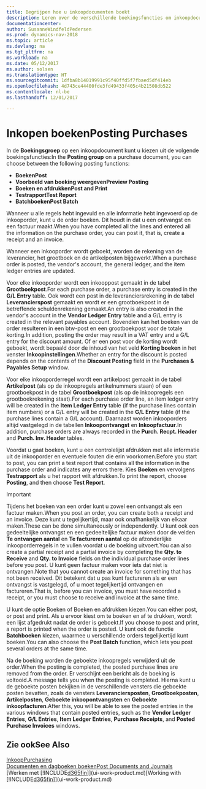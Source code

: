 ```yaml
---
title: Begrijpen hoe u inkoopdocumenten boekt
description: Leren over de verschillende boekingsfuncties om inkoopdocumenten te boeken.
documentationcenter: 
author: SusanneWindfeldPedersen
ms.prod: dynamics-nav-2018
ms.topic: article
ms.devlang: na
ms.tgt_pltfrm: na
ms.workload: na
ms.date: 05/12/2017
ms.author: solsen
ms.translationtype: HT
ms.sourcegitcommit: 1dfba8b14019991c95f40ffd5f7fbaed5df414eb
ms.openlocfilehash: 4d743ce44400fde3fd49433f405c4b21508db522
ms.contentlocale: nl-be
ms.lasthandoff: 12/01/2017

---
```

# <a name="posting-purchases"></a><span data-ttu-id="4a62f-103">Inkopen boeken</span><span class="sxs-lookup"><span data-stu-id="4a62f-103">Posting Purchases</span></span>
<span data-ttu-id="4a62f-104">In de **Boekingsgroep** op een inkoopdocument kunt u kiezen uit de volgende boekingsfuncties:</span><span class="sxs-lookup"><span data-stu-id="4a62f-104">In the **Posting group** on a purchase document, you can choose between the following posting functions:</span></span>

* <span data-ttu-id="4a62f-105">**Boeken**</span><span class="sxs-lookup"><span data-stu-id="4a62f-105">**Post**</span></span>
* <span data-ttu-id="4a62f-106">**Voorbeeld van boeking weergeven**</span><span class="sxs-lookup"><span data-stu-id="4a62f-106">**Preview Posting**</span></span>
* <span data-ttu-id="4a62f-107">**Boeken en afdrukken**</span><span class="sxs-lookup"><span data-stu-id="4a62f-107">**Post and Print**</span></span>
* <span data-ttu-id="4a62f-108">**Testrapport**</span><span class="sxs-lookup"><span data-stu-id="4a62f-108">**Test Report**</span></span>
* <span data-ttu-id="4a62f-109">**Batchboeken**</span><span class="sxs-lookup"><span data-stu-id="4a62f-109">**Post Batch**</span></span>

<span data-ttu-id="4a62f-110">Wanneer u alle regels hebt ingevuld en alle informatie hebt ingevoerd op de inkooporder, kunt u de order boeken. Dit houdt in dat u een ontvangst en een factuur maakt.</span><span class="sxs-lookup"><span data-stu-id="4a62f-110">When you have completed all the lines and entered all the information on the purchase order, you can post it, that is, create a receipt and an invoice.</span></span>

<span data-ttu-id="4a62f-111">Wanneer een inkooporder wordt geboekt, worden de rekening van de leverancier, het grootboek en de artikelposten bijgewerkt.</span><span class="sxs-lookup"><span data-stu-id="4a62f-111">When a purchase order is posted, the vendor's account, the general ledger, and the item ledger entries are updated.</span></span>

<span data-ttu-id="4a62f-112">Voor elke inkooporder wordt een inkooppost gemaakt in de tabel **Grootboekpost**.</span><span class="sxs-lookup"><span data-stu-id="4a62f-112">For each purchase order, a purchase entry is created in the **G/L Entry** table.</span></span> <span data-ttu-id="4a62f-113">Ook wordt een post in de leveranciersrekening in de tabel **Leverancierspost** gemaakt en wordt er een grootboekpost in de betreffende schuldenrekening gemaakt.</span><span class="sxs-lookup"><span data-stu-id="4a62f-113">An entry is also created in the vendor's account in the **Vendor Ledger Entry** table and a G/L entry is created in the relevant payables account.</span></span> <span data-ttu-id="4a62f-114">Bovendien kan het boeken van de order resulteren in een btw-post en een grootboekpost voor de totale korting.</span><span class="sxs-lookup"><span data-stu-id="4a62f-114">In addition, posting the order may result in a VAT entry and a G/L entry for the discount amount.</span></span> <span data-ttu-id="4a62f-115">Of er een post voor de korting wordt geboekt, wordt bepaald door de inhoud van het veld **Korting boeken** in het venster **Inkoopinstellingen**.</span><span class="sxs-lookup"><span data-stu-id="4a62f-115">Whether an entry for the discount is posted depends on the contents of the **Discount Posting** field in the **Purchases & Payables Setup** window.</span></span>

<span data-ttu-id="4a62f-116">Voor elke inkooporderregel wordt een artikelpost gemaakt in de tabel **Artikelpost** (als op de inkoopregels artikelnummers staan) of een grootboekpost in de tabel **Grootboekpost** (als op de inkoopregels een grootboekrekening staat).</span><span class="sxs-lookup"><span data-stu-id="4a62f-116">For each purchase order line, an item ledger entry will be created in the **Item Ledger Entry** table (if the purchase lines contain item numbers) or a G/L entry will be created in the **G/L Entry** table (if the purchase lines contain a G/L account).</span></span> <span data-ttu-id="4a62f-117">Daarnaast worden inkooporders altijd vastgelegd in de tabellen **Inkoopontvangst** en **Inkoopfactuur**.</span><span class="sxs-lookup"><span data-stu-id="4a62f-117">In addition, purchase orders are always recorded in the **Purch. Recpt. Header** and **Purch. Inv. Header** tables.</span></span>

<span data-ttu-id="4a62f-118">Voordat u gaat boeken, kunt u een controlelijst afdrukken met alle informatie uit de inkooporder en eventuele fouten die erin voorkomen.</span><span class="sxs-lookup"><span data-stu-id="4a62f-118">Before you start to post, you can print a test report that contains all the information in the purchase order and indicates any errors there.</span></span> <span data-ttu-id="4a62f-119">Kies **Boeken** en vervolgens **Testrapport** als u het rapport wilt afdrukken.</span><span class="sxs-lookup"><span data-stu-id="4a62f-119">To print the report, choose **Posting**, and then choose **Test Report**.</span></span>

> [!IMPORTANT]  
>   <span data-ttu-id="4a62f-120">Tijdens het boeken van een order kunt u zowel een ontvangst als een factuur maken.</span><span class="sxs-lookup"><span data-stu-id="4a62f-120">When you post an order, you can create both a receipt and an invoice.</span></span> <span data-ttu-id="4a62f-121">Deze kunt u tegelijkertijd, maar ook onafhankelijk van elkaar maken.</span><span class="sxs-lookup"><span data-stu-id="4a62f-121">These can be done simultaneously or independently.</span></span> <span data-ttu-id="4a62f-122">U kunt ook een gedeeltelijke ontvangst en een gedeeltelijke factuur maken door de velden **Te ontvangen aantal** en **Te factureren aantal** op de afzonderlijke inkooporderregels in te vullen voordat u de boeking uitvoert.</span><span class="sxs-lookup"><span data-stu-id="4a62f-122">You can also create a partial receipt and a partial invoice by completing the **Qty. to Receive** and **Qty. to Invoice** fields on the individual purchase order lines before you post.</span></span> <span data-ttu-id="4a62f-123">U kunt geen factuur maken voor iets dat niet is ontvangen.</span><span class="sxs-lookup"><span data-stu-id="4a62f-123">Note that you cannot create an invoice for something that has not been received.</span></span> <span data-ttu-id="4a62f-124">Dit betekent dat u pas kunt factureren als er een ontvangst is vastgelegd, of u moet tegelijkertijd ontvangen en factureren.</span><span class="sxs-lookup"><span data-stu-id="4a62f-124">That is, before you can invoice, you must have recorded a receipt, or you must choose to receive and invoice at the same time.</span></span>

<span data-ttu-id="4a62f-125">U kunt de optie Boeken of Boeken en afdrukken kiezen.</span><span class="sxs-lookup"><span data-stu-id="4a62f-125">You can either post, or post and print.</span></span> <span data-ttu-id="4a62f-126">Als u ervoor kiest om te boeken en af te drukken, wordt een lijst afgedrukt nadat de order is geboekt.</span><span class="sxs-lookup"><span data-stu-id="4a62f-126">If you choose to post and print, a report is printed when the order is posted.</span></span> <span data-ttu-id="4a62f-127">U kunt ook de functie **Batchboeken** kiezen, waarmee u verschillende orders tegelijkertijd kunt boeken.</span><span class="sxs-lookup"><span data-stu-id="4a62f-127">You can also choose the **Post Batch** function, which lets you post several orders at the same time.</span></span>

<span data-ttu-id="4a62f-128">Na de boeking worden de geboekte inkoopregels verwijderd uit de order.</span><span class="sxs-lookup"><span data-stu-id="4a62f-128">When the posting is completed, the posted purchase lines are removed from the order.</span></span> <span data-ttu-id="4a62f-129">Er verschijnt een bericht als de boeking is voltooid.</span><span class="sxs-lookup"><span data-stu-id="4a62f-129">A message tells you when the posting is completed.</span></span> <span data-ttu-id="4a62f-130">Hierna kunt u de geboekte posten bekijken in de verschillende vensters die geboekte posten bevatten, zoals de vensters **Leveranciersposten**, **Grootboekposten**, **Artikelposten**, **Geboekte inkoopontvangsten** en **Geboekte inkoopfacturen**.</span><span class="sxs-lookup"><span data-stu-id="4a62f-130">After this, you will be able to see the posted entries in the various windows that contain posted entries, such as the **Vendor Ledger Entries**, **G/L Entries**, **Item Ledger Entries**, **Purchase Receipts**, and **Posted Purchase Invoices** windows.</span></span>

## <a name="see-also"></a><span data-ttu-id="4a62f-131">Zie ook</span><span class="sxs-lookup"><span data-stu-id="4a62f-131">See Also</span></span>
[<span data-ttu-id="4a62f-132">Inkoop</span><span class="sxs-lookup"><span data-stu-id="4a62f-132">Purchasing</span></span>](purchasing-manage-purchasing.md)  
[<span data-ttu-id="4a62f-133">Documenten en dagboeken boeken</span><span class="sxs-lookup"><span data-stu-id="4a62f-133">Post Documents and Journals</span></span>](ui-post-documents-journals.md)  
<span data-ttu-id="4a62f-134">[Werken met [!INCLUDE[d365fin](includes/d365fin_md.md)]](ui-work-product.md)</span><span class="sxs-lookup"><span data-stu-id="4a62f-134">[Working with [!INCLUDE[d365fin](includes/d365fin_md.md)]](ui-work-product.md)</span></span>


